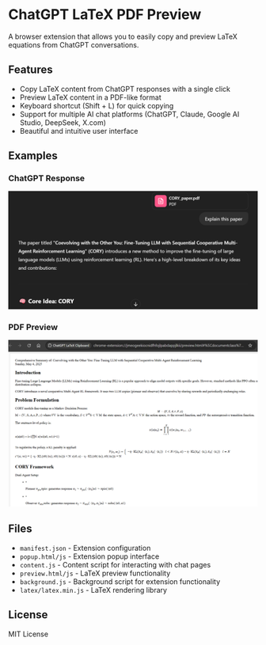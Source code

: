 # ChatGPT LaTeX PDF Preview

A browser extension that allows you to easily copy and preview LaTeX equations from ChatGPT conversations.

## Features

- Copy LaTeX content from ChatGPT responses with a single click
- Preview LaTeX content in a PDF-like format
- Keyboard shortcut (Shift + L) for quick copying
- Support for multiple AI chat platforms (ChatGPT, Claude, Google AI Studio, DeepSeek, X.com)
- Beautiful and intuitive user interface

## Examples

### ChatGPT Response
![ChatGPT Response](examples/chat_response.png)

### PDF Preview
![PDF Preview](examples/pdf_response.png)

## Files

- `manifest.json` - Extension configuration
- `popup.html/js` - Extension popup interface
- `content.js` - Content script for interacting with chat pages
- `preview.html/js` - LaTeX preview functionality
- `background.js` - Background script for extension functionality
- `latex/latex.min.js` - LaTeX rendering library

## License

MIT License

